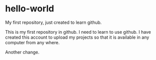 # hello-world
My first repository, just created to learn github.

This is my first repository in github. I need to learn to use github. I have created this account to upload my projects so that it is
available in any computer from any where.

Another change.
